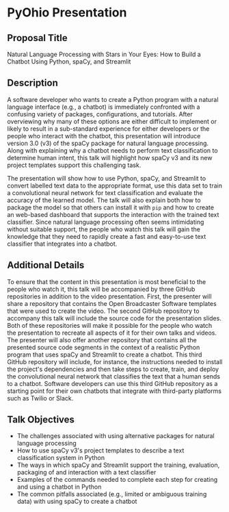 # PyOhio Presentation

## Proposal Title

Natural Language Processing with Stars in Your Eyes: How to Build a Chatbot Using Python, spaCy, and Streamlit

## Description

A software developer who wants to create a Python program with a natural
language interface (e.g., a chatbot) is immediately confronted with a confusing
variety of packages, configurations, and tutorials. After overviewing why many
of these options are either difficult to implement or likely to result in a
sub-standard experience for either developers or the people who interact with
the chatbot, this presentation will introduce version 3.0 (v3) of the spaCy
package for natural language processing. Along with explaining why a chatbot
needs to perform text classification to determine human intent, this talk will
highlight how spaCy v3 and its new project templates support this challenging
task.

The presentation will show how to use Python, spaCy, and Streamlit to convert
labelled text data to the appropriate format, use this data set to train a
convolutional neural network for text classification and evaluate the accuracy
of the learned model. The talk will also explain both how to package the model
so that others can install it with `pip` and how to create an web-based
dashboard that supports the interaction with the trained text classifier. Since
natural language processing often seems intimidating without suitable support,
the people who watch this talk will gain the knowledge that they need to rapidly
create a fast and easy-to-use text classifier that integrates into a chatbot.

## Additional Details

To ensure that the content in this presentation is most beneficial to the people
who watch it, this talk will be accompanied by three GitHub repositories in
addition to the video presentation. First, the presenter will share a repository
that contains the Open Broadcaster Software templates that were used to create
the video. The second GitHub repository to accompany this talk will include the
source code for the presentation slides. Both of these repositories will make it
possible for the people who watch the presentation to recreate all aspects of it
for their own talks and videos. The presenter will also offer another repository
that contains all the presented source code segments in the context of a
realistic Python program that uses spaCy and Streamlit to create a chatbot.
This third GitHub repository will include, for instance, the instructions
needed to install the project's dependencies and then take steps to create,
train, and deploy the convolutional neural network that classifies the text that
a human sends to a chatbot. Software developers can use this third GitHub
repository as a starting point for their own chatbots that integrate with
third-party platforms such as Twilio or Slack.

## Talk Objectives

- The challenges associated with using alternative packages for natural language processing
- How to use spaCy v3's project templates to describe a text classification system in Python
- The ways in which spaCy and Streamlit support the training, evaluation, packaging of and interaction with a text classifier
- Examples of the commands needed to complete each step for creating and using a chatbot in Python
- The common pitfalls associated (e.g., limited or ambiguous training data) with using spaCy to create a chatbot
